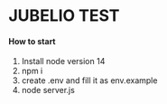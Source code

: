 # JUBELIO TEST

#### How to start

1. Install node version 14
2. npm i
3. create .env and fill it as env.example
4. node server.js